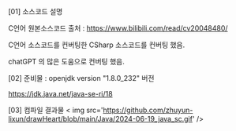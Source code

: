 [01] 소스코드 설명

C언어 원본소스코드 출처 : https://www.bilibili.com/read/cv20048480/

C언어 소스코드를 컨버팅한 CSharp 소스코드를 컨버팅 했음.

chatGPT 의 많은 도움으로 컨버팅 했음.

[02] 준비물 : openjdk version "1.8.0_232" 버전

https://jdk.java.net/java-se-ri/18


[03] 컴파일 결과물 
< img src='https://github.com/zhuyun-lixun/drawHeart/blob/main/Java/2024-06-19_java_sc.gif' />
